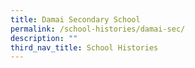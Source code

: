 ```yaml
---
title: Damai Secondary School
permalink: /school-histories/damai-sec/
description: ""
third_nav_title: School Histories
---
```

